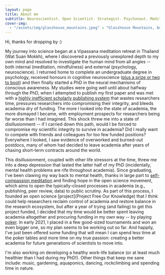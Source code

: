 ```yaml
---
layout: page
title: About me
subtitle: Neuroscientist. Open Scientist. Strategist. Psychonaut. Meditator. Dancer.
cover-img: 
  - "/assets/img/glasshouse_mountains.jpeg" : "Glasshouse Mountains, Australia (2020)"
---
```


Hi, thanks for dropping by :)

My journey into science began at a Vipassana meditation retreat in Thailand (Wat Suan Mokkh), where I discovered a previously unexplored depth to my own mind and resolved to investigate the human mind from all angles -- both internal (meditation, mindfulness) and external (psychology, neuroscience). I returned home to complete an undergraduate degree in psychology, received honours in cognitive neuroscience ([plus a prize or two to boot](https://coopersmout.com/awards/)) and then finally started a PhD in the neural mechanisms of conscious awareness. My studies were going well until about halfway through the PhD, when I attempted to publish my first paper and was met with a [highly inefficient scholarly publishing system](https://aeon.co/ideas/scholarly-publishing-is-broken-heres-how-to-fix-it) that wastes researchers time, pressures researchers into compromising their integrity, and bleeds academia dry of funding. The more I looked into the state of academia, the more dismayed I became, with employment prospects for researchers being far worse than I had imagined. This shock threw me into a state of disillusionment -- if I carried down this path, would I be forced to compromise my scientific integrity to survive in academia? Did I really want to compete with friends and colleagues for too few funded positions? Everywhere I looked, I saw evidence of overworked and burned-out postdocs, many of whom had decided to leave academia after years of chasing short-term contracts around the world.

This disillusionment, coupled with other life stressors at the time, threw me into a deep depression that lasted the latter half of my PhD (incidentally, mental health problems are rife throughout academia). Since graduating, I've been clawing my way back to mental health, thanks in large part to [self-compassion meditation](https://self-compassion.org/category/exercises/#exercises) and finding hope in the open science movement, which aims to open the typically-closed processes in academia (e.g., publishing, peer review, data) to public scrutiny. As part of this process, I founded an open science [project](Project Free Our Knowledge) that I think could help researchers reclaim control of academia and restore balance in the research ecosystem, but after a year of trying (and failing) to get this project funded, I decided that my time would be better spent leaving academia altogether and procuring funding in my own way -- by playing [poker](/poker). In early 2021, I placed in a few good-sized tournaments and won an even bigger one, so my plan seems to be working out so far. And happily, I've just been offered some funding that will mean I can spend less time at the poker tables and more time on my true passion: creating a better academia for future generations of scientists to move into.

I'm also working on developing a healthy work-life balance (or at least much healthier than I had during my PhD!). Other things that keep me sane include: music, gardening, aquaponics, dancing, rockclimbing and spending time in nature. 
